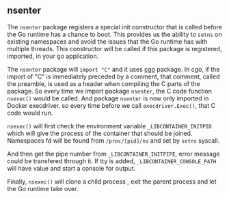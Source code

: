 ## nsenter

The `nsenter` package registers a special init constructor that is called before 
the Go runtime has a chance to boot.  This provides us the ability to `setns` on 
existing namespaces and avoid the issues that the Go runtime has with multiple 
threads.  This constructor will be called if this package is registered, 
imported, in your go application.

The `nsenter` package will `import "C"` and it uses [cgo](https://golang.org/cmd/cgo/)
package. In cgo, if the import of "C" is immediately preceded by a comment, that comment, 
called the preamble, is used as a header when compiling the C parts of the package.
So every time we  import package `nsenter`, the C code function `nsexec()` would be 
called. And package `nsenter` is now only imported in Docker execdriver, so every time 
before we call `execdriver.Exec()`, that C code would run.

`nsexec()` will first check the environment variable `_LIBCONTAINER_INITPID` 
which will give the process of the container that should be joined. Namespaces fd will 
be found from `/proc/[pid]/ns` and set by `setns` syscall.

And then get the pipe number from `_LIBCONTAINER_INITPIPE`, error message could
be transfered through it. If tty is added, `_LIBCONTAINER_CONSOLE_PATH` will 
have value and start a console for output.

Finally, `nsexec()` will clone a child process , exit the parent process and let 
the Go runtime take over.
